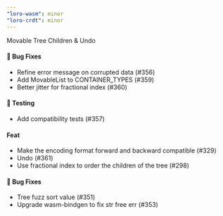 ```yaml
---
"loro-wasm": minor
"loro-crdt": minor
---
```


Movable Tree Children & Undo

#### 🐛 Bug Fixes

- Refine error message on corrupted data (#356)
- Add MovableList to CONTAINER_TYPES (#359)
- Better jitter for fractional index (#360)

#### 🧪 Testing

- Add compatibility tests (#357)

#### Feat

- Make the encoding format forward and backward compatible (#329)
- Undo (#361)
- Use fractional index to order the children of the tree (#298)

#### 🐛 Bug Fixes

- Tree fuzz sort value (#351)
- Upgrade wasm-bindgen to fix str free err (#353)
